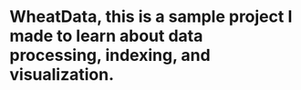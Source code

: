 # WheatData, this is a sample project I made to learn about data processing, indexing, and visualization.
